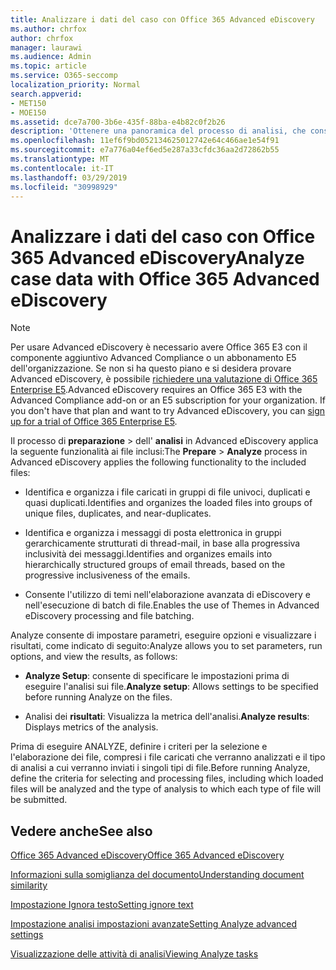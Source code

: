 ```yaml
---
title: Analizzare i dati del caso con Office 365 Advanced eDiscovery
ms.author: chrfox
author: chrfox
manager: laurawi
ms.audience: Admin
ms.topic: article
ms.service: O365-seccomp
localization_priority: Normal
search.appverid:
- MET150
- MOE150
ms.assetid: dce7a700-3b6e-435f-88ba-e4b82c0f2b26
description: 'Ottenere una panoramica del processo di analisi, che consente di impostare parametri, eseguire opzioni e visualizzare i risultati, in Office 365 Advanced eDiscovery. '
ms.openlocfilehash: 11ef6f9bd052134625012742e64c466ae1e54f91
ms.sourcegitcommit: e7a776a04ef6ed5e287a33cfdc36aa2d72862b55
ms.translationtype: MT
ms.contentlocale: it-IT
ms.lasthandoff: 03/29/2019
ms.locfileid: "30998929"
---
```

# <a name="analyze-case-data-with-office-365-advanced-ediscovery"></a><span data-ttu-id="242d3-103">Analizzare i dati del caso con Office 365 Advanced eDiscovery</span><span class="sxs-lookup"><span data-stu-id="242d3-103">Analyze case data with Office 365 Advanced eDiscovery</span></span>

> [!NOTE]
> <span data-ttu-id="242d3-p101">Per usare Advanced eDiscovery è necessario avere Office 365 E3 con il componente aggiuntivo Advanced Compliance o un abbonamento E5 dell'organizzazione. Se non si ha questo piano e si desidera provare Advanced eDiscovery, è possibile [richiedere una valutazione di Office 365 Enterprise E5](https://go.microsoft.com/fwlink/p/?LinkID=698279).</span><span class="sxs-lookup"><span data-stu-id="242d3-p101">Advanced eDiscovery requires an Office 365 E3 with the Advanced Compliance add-on or an E5 subscription for your organization. If you don't have that plan and want to try Advanced eDiscovery, you can [sign up for a trial of Office 365 Enterprise E5](https://go.microsoft.com/fwlink/p/?LinkID=698279).</span></span> 
  
<span data-ttu-id="242d3-106">Il processo di **preparazione** \> dell' **analisi** in Advanced eDiscovery applica la seguente funzionalità ai file inclusi:</span><span class="sxs-lookup"><span data-stu-id="242d3-106">The **Prepare** \> **Analyze** process in Advanced eDiscovery applies the following functionality to the included files:</span></span> 
  
- <span data-ttu-id="242d3-107">Identifica e organizza i file caricati in gruppi di file univoci, duplicati e quasi duplicati.</span><span class="sxs-lookup"><span data-stu-id="242d3-107">Identifies and organizes the loaded files into groups of unique files, duplicates, and near-duplicates.</span></span>
    
- <span data-ttu-id="242d3-108">Identifica e organizza i messaggi di posta elettronica in gruppi gerarchicamente strutturati di thread-mail, in base alla progressiva inclusività dei messaggi.</span><span class="sxs-lookup"><span data-stu-id="242d3-108">Identifies and organizes emails into hierarchically structured groups of email threads, based on the progressive inclusiveness of the emails.</span></span>
    
- <span data-ttu-id="242d3-109">Consente l'utilizzo di temi nell'elaborazione avanzata di eDiscovery e nell'esecuzione di batch di file.</span><span class="sxs-lookup"><span data-stu-id="242d3-109">Enables the use of Themes in Advanced eDiscovery processing and file batching.</span></span>
    
 <span data-ttu-id="242d3-110">Analyze consente di impostare parametri, eseguire opzioni e visualizzare i risultati, come indicato di seguito:</span><span class="sxs-lookup"><span data-stu-id="242d3-110">Analyze allows you to set parameters, run options, and view the results, as follows:</span></span> 
  
- <span data-ttu-id="242d3-111">**Analyze Setup**: consente di specificare le impostazioni prima di eseguire l'analisi sui file.</span><span class="sxs-lookup"><span data-stu-id="242d3-111">**Analyze setup**: Allows settings to be specified before running Analyze on the files.</span></span>
    
- <span data-ttu-id="242d3-112">Analisi dei **risultati**: Visualizza la metrica dell'analisi.</span><span class="sxs-lookup"><span data-stu-id="242d3-112">**Analyze results**: Displays metrics of the analysis.</span></span> 
    
<span data-ttu-id="242d3-113">Prima di eseguire ANALYZE, definire i criteri per la selezione e l'elaborazione dei file, compresi i file caricati che verranno analizzati e il tipo di analisi a cui verranno inviati i singoli tipi di file.</span><span class="sxs-lookup"><span data-stu-id="242d3-113">Before running Analyze, define the criteria for selecting and processing files, including which loaded files will be analyzed and the type of analysis to which each type of file will be submitted.</span></span> 
  
## <a name="see-also"></a><span data-ttu-id="242d3-114">Vedere anche</span><span class="sxs-lookup"><span data-stu-id="242d3-114">See also</span></span>

[<span data-ttu-id="242d3-115">Office 365 Advanced eDiscovery</span><span class="sxs-lookup"><span data-stu-id="242d3-115">Office 365 Advanced eDiscovery</span></span>](office-365-advanced-ediscovery.md)
  
[<span data-ttu-id="242d3-116">Informazioni sulla somiglianza del documento</span><span class="sxs-lookup"><span data-stu-id="242d3-116">Understanding document similarity</span></span>](understand-document-similarity-in-advanced-ediscovery.md)
  
[<span data-ttu-id="242d3-117">Impostazione Ignora testo</span><span class="sxs-lookup"><span data-stu-id="242d3-117">Setting ignore text</span></span>](set-ignore-text-in-advanced-ediscovery.md)
  
[<span data-ttu-id="242d3-118">Impostazione analisi impostazioni avanzate</span><span class="sxs-lookup"><span data-stu-id="242d3-118">Setting Analyze advanced settings</span></span>](set-analyze-advanced-settings-in-advanced-ediscovery.md)
  
[<span data-ttu-id="242d3-119">Visualizzazione delle attività di analisi</span><span class="sxs-lookup"><span data-stu-id="242d3-119">Viewing Analyze tasks</span></span>](view-analyze-results-in-advanced-ediscovery.md)

